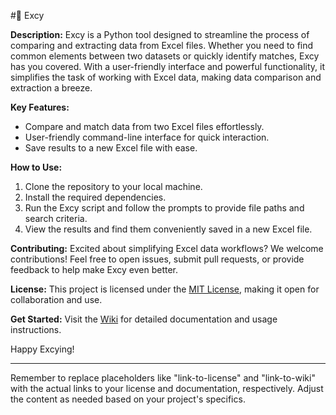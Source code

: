 #🐙 Excy

**Description:**
Excy is a Python tool designed to streamline the process of comparing and extracting data from Excel files. Whether you need to find common elements between two datasets or quickly identify matches, Excy has you covered. With a user-friendly interface and powerful functionality, it simplifies the task of working with Excel data, making data comparison and extraction a breeze.

**Key Features:**
- Compare and match data from two Excel files effortlessly.
- User-friendly command-line interface for quick interaction.
- Save results to a new Excel file with ease.

**How to Use:**
1. Clone the repository to your local machine.
2. Install the required dependencies.
3. Run the Excy script and follow the prompts to provide file paths and search criteria.
4. View the results and find them conveniently saved in a new Excel file.

**Contributing:**
Excited about simplifying Excel data workflows? We welcome contributions! Feel free to open issues, submit pull requests, or provide feedback to help make Excy even better.

**License:**
This project is licensed under the [MIT License](link-to-license), making it open for collaboration and use.

**Get Started:**
Visit the [Wiki](link-to-wiki) for detailed documentation and usage instructions.

Happy Excying!

---

Remember to replace placeholders like "link-to-license" and "link-to-wiki" with the actual links to your license and documentation, respectively. Adjust the content as needed based on your project's specifics.
